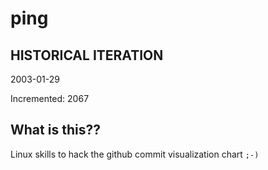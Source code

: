 # ping

## HISTORICAL ITERATION
2003-01-29

Incremented: 2067

## What is this?? 
Linux skills to hack the github commit visualization chart `;-)`
